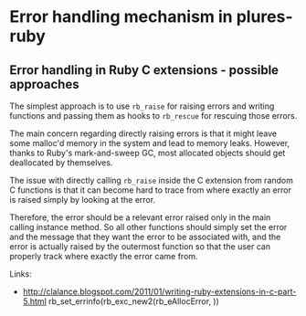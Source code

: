 # Error handling mechanism in plures-ruby

## Error handling in Ruby C extensions - possible approaches

The simplest approach is to use `rb_raise` for raising errors and writing functions
and passing them as hooks to `rb_rescue` for rescuing those errors.

The main concern regarding directly raising errors is that it might leave some malloc'd
memory in the system and lead to memory leaks. However, thanks to Ruby's mark-and-sweep
GC, most allocated objects should get deallocated by themselves.

The issue with directly calling `rb_raise` inside the C extension from random C functions
is that it can become hard to trace from where exactly an error is raised simply by
looking at the error.

Therefore, the error should be a relevant error raised only in the main calling instance
method. So all other functions should simply set the error and the message that they
want the error to be associated with, and the error is actually raised by the outermost
function so that the user can properly track where exactly the error came from.


Links:

* http://clalance.blogspot.com/2011/01/writing-ruby-extensions-in-c-part-5.html
    rb_set_errinfo(rb_exc_new2(rb_eAllocError, ))
